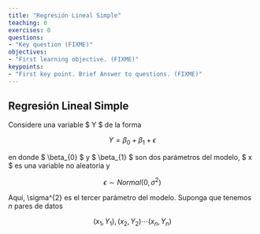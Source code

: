 ```yaml
---
title: "Regresión Lineal Simple"
teaching: 0
exercises: 0
questions:
- "Key question (FIXME)"
objectives:
- "First learning objective. (FIXME)"
keypoints:
- "First key point. Brief Answer to questions. (FIXME)"
---
```


## Regresión Lineal Simple
Considere una variable $ Y $ de la forma

$$ Y = \beta_{0} + \beta_{1} + \epsilon $$ 

en donde $ \beta_{0} $ y $ \beta_{1} $ son dos parámetros del modelo, $ x $ es una variable no aleatoria y

$$ \epsilon \sim Normal(0, \sigma^{2}) $$

Aquí, \sigma^{2} es el tercer parámetro del modelo. Suponga que tenemos _n_ pares de datos

$$ (x_{1}, Y_{1}), (x_{2}, Y_{2}) \cdots (x_{n}, Y_{n}) $$
